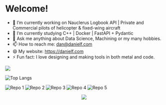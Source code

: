<h1>Welcome!</h1>


- 🔭 I’m currently working on Nauclerus Logbook API | Private and Commercial pilots of helicopter & fixed-wing aircraft
- 🌱 I’m currently studying C++ | Docker | FastAPI + Pydantic
- 💬 Ask me anything about Data Science, Machining or my many hobbies.
- 📫 How to reach me: dan@danielf.com
- 😄 My website: https://danielf.com
- ⚡ Fun fact: I love designing and making tools in both metal and code.



<img src="https://github-readme-stats.vercel.app/api?username=Daniel-Fernandez-951&show_icons=true&theme=radical&title_color=8E2DE2&text_color=fff&icon_color=8E2DE2">

![Top Langs](https://github-readme-stats.vercel.app/api/top-langs/?username=Daniel-Fernandez-951&theme=radical&title_color=8E2DE2&text_color=fff)


![Repo 1](https://github-readme-stats.vercel.app/api/pin/?username=Daniel-Fernandez-951&repo=Heard-Immunity&show_icons=true&theme=radical&title_color=8E2DE2&text_color=fff&icon_color=8E2DE2)
![Repo 2](https://github-readme-stats.vercel.app/api/pin/?username=Daniel-Fernandez-951&repo=Mining-Stats&show_icons=true&theme=radical&title_color=8E2DE2&text_color=fff&icon_color=8E2DE2)
![Repo 3](https://github-readme-stats.vercel.app/api/pin/?username=Lambda-School-Labs&repo=human-rights-first-asylum-ds-a&show_icons=true&theme=radical&title_color=8E2DE2&text_color=fff&icon_color=8E2DE2)
![Repo 4](https://github-readme-stats.vercel.app/api/pin/?username=Tgemayel&repo=vpnbot&show_icons=true&theme=radical&title_color=8E2DE2&text_color=fff&icon_color=8E2DE2)
![Repo 5](https://github-readme-stats.vercel.app/api/pin/?username=Daniel-Fernandez-951&repo=Nauclerus-API&show_icons=true&theme=radical&title_color=8E2DE2&text_color=fff&icon_color=8E2DE2)

<p align="center">
<img src="https://visitor-badge.laobi.icu/badge?page_id=Daniel-Fernandez-951" id="counter">
</p>

